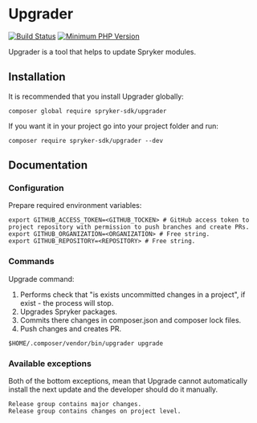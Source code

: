 # Upgrader

[![Build Status](https://github.com/spryker-sdk/brancho/workflows/CI/badge.svg?branch=master)](https://github.com/spryker-sdk/brancho/actions?query=workflow%3ACI+branch%3Amaster)
[![Minimum PHP Version](https://img.shields.io/badge/php-%3E%3D%207.3-8892BF.svg)](https://php.net/)

Upgrader is a tool that helps to update Spryker modules.

## Installation

It is recommended that you install Upgrader globally:

```
composer global require spryker-sdk/upgrader
```

If you want it in your project go into your project folder and run:

```
composer require spryker-sdk/upgrader --dev
```

## Documentation

### Configuration

Prepare required environment variables:

```
export GITHUB_ACCESS_TOKEN=<GITHUB_TOCKEN> # GitHub access token to project repository with permission to push branches and create PRs.
export GITHUB_ORGANIZATION=<ORGANIZATION> # Free string.
export GITHUB_REPOSITORY=<REPOSITORY> # Free string.
```

### Commands

Upgrade command:
1. Performs check that "is exists uncommitted changes in a project", if exist - the process will stop.
2. Upgrades Spryker packages.
3. Commits there changes in composer.json and composer lock files.
4. Push changes and creates PR.

```
$HOME/.composer/vendor/bin/upgrader upgrade
```

### Available exceptions

Both of the bottom exceptions, mean that Upgrade cannot automatically install the next update and the developer should do it manually.

```
Release group contains major changes.
Release group contains changes on project level.
```
